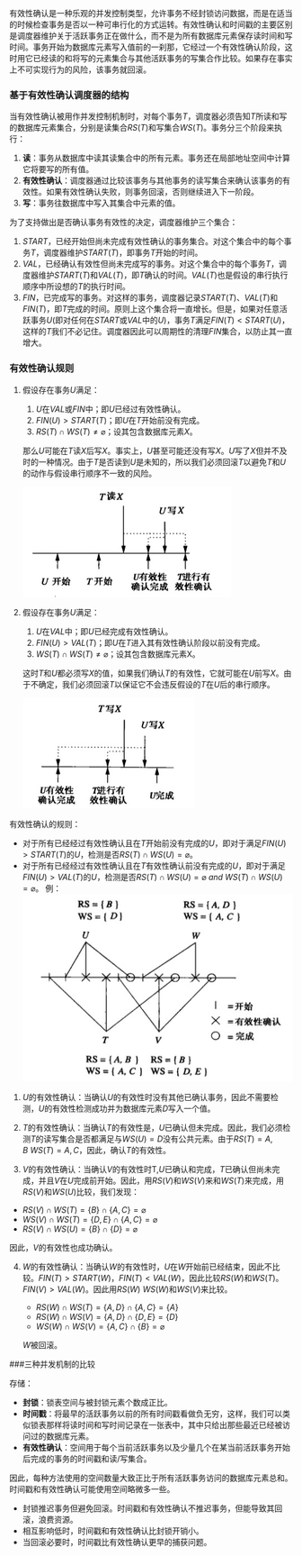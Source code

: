 有效性确认是一种乐观的并发控制类型，允许事务不经封锁访问数据，而是在适当的时候检查事务是否以一种可串行化的方式运转。有效性确认和时间戳的主要区别是调度器维护关于活跃事务正在做什么，而不是为所有数据库元素保存读时间和写时间。事务开始为数据库元素写入值前的一刹那，它经过一个有效性确认阶段，这时用它已经读的和将写的元素集合与其他活跃事务的写集合作比较。如果存在事实上不可实现行为的风险，该事务就回滚。

### 基于有效性确认调度器的结构

当有效性确认被用作并发控制机制时，对每个事务$T$，调度器必须告知$T$所读和写的数据库元素集合，分别是读集合$RS(T)$和写集合$WS(T)$。事务分三个阶段来执行：

1. **读**：事务从数据库中读其读集合中的所有元素。事务还在局部地址空间中计算它将要写的所有值。
2. **有效性确认**：调度器通过比较该事务与其他事务的读写集合来确认该事务的有效性。如果有效性确认失败，则事务回滚，否则继续进入下一阶段。
3. **写**：事务往数据库中写入其集合中元素的值。

为了支持做出是否确认事务有效性的决定，调度器维护三个集合：

1. $START$，已经开始但尚未完成有效性确认的事务集合。对这个集合中的每个事务$T$，调度器维护$START(T)$，即事务$T$开始的时间。
2. $VAL$，已经确认有效性但尚未完成写的事务。对这个集合中的每个事务$T$，调度器维护$START(T)$和$VAL(T)$，即$T$确认的时间。$VAL(T)$也是假设的串行执行顺序中所设想的$T$的执行时间。
3. $FIN$，已完成写的事务。对这样的事务，调度器记录$START(T)$、$VAL(T)$和$FIN(T)$，即$T$完成的时间。原则上这个集合将一直增长。但是，如果对任意活跃事务$U$(即对任何在$START$或$VAL$中的$U$)，事务$T$满足$FIN(T) < START(U)$，这样的$T$我们不必记住。调度器因此可以周期性的清理$FIN$集合，以防止其一直增大。

### 有效性确认规则

1. 假设存在事务$U$满足：

   1. $U$在$VAL$或$FIN$中；即$U$已经过有效性确认。
   2. $FIN(U) > START(T)$；即$U$在$T$开始前没有完成。
   3. $RS(T) \cap WS(T) \ne \varnothing$；设其包含数据库元素$X$。

   那么$U$可能在$T$读$X$后写$X$。事实上，$U$甚至可能还没有写$X$。$U$写了$X$但并不及时的一种情况。由于$T$是否读到$U$是未知的，所以我们必须回滚$T$以避免$T$和$U$的动作与假设串行顺序不一致的风险。

   ![7-9-1](./images/7-9-1.jpg)

2. 假设存在事务$U$满足：
   1. $U$在$VAL$中；即$U$已经完成有效性确认。
   2. $FIN(U) > VAL(T)$；即$U$在$T$进入其有效性确认阶段以前没有完成。
   3. $WS(T) \cap WS(T) \ne \varnothing$；设其包含数据库元素X。

   这时$T$和$U$都必须写$X$的值，如果我们确认$T$的有效性，它就可能在$U$前写$X$。由于不确定，我们必须回滚$T$以保证它不会违反假设的$T$在$U$后的串行顺序。

   ![7-9-2](./images/7-9-2.jpg)

有效性确认的规则：
* 对于所有已经经过有效性确认且在$T$开始前没有完成的$U$，即对于满足$FIN(U) > START(T)$的$U$，检测是否$RS(T) \cap WS(U) = \varnothing$。
* 对于所有已经经过有效性确认且在$T$有效性确认前没有完成的$U$，即对于满足$FIN(U) > VAL(T)$的$U$，检测是否$RS(T) \cap WS(U) = \varnothing\ and\ WS(T) \cap WS(U) = \varnothing$。
例：
![7-9-3](./images/7-9-3.jpg)

1. $U$的有效性确认：当确认$U$的有效性时没有其他已确认事务，因此不需要检测，$U$的有效性检测成功并为数据库元素$D$写入一个值。

2. $T$的有效性确认：当确认$T$的有效性是，$U$已确认但未完成。因此，我们必须检测$T$的读写集合是否都满足与$WS(U) = {D}$没有公共元素。由于$RS(T) = {A, B}\ WS(T) = {A,C}$，因此，确认$T$的有效性。

3. $V$的有效性确认：当确认$V$的有效性时T,$U$已确认和完成，$T$已确认但尚未完成，并且$V$在$U$完成前开始。因此，用$RS(V)$和$WS(V)$来和$WS(T)$来完成，用$RS(V)$和$WS(U)$比较，我们发现：
  * $RS(V)\cap WS(T) = \{B\} \cap \{A, C\} = \varnothing$
  * $WS(V)\cap WS(T) = \{D,E\} \cap \{A,C\} = \varnothing$
  * $RS(V)\cap WS(U)= \{B\}\cap\{D\} = \varnothing$ 

  因此，$V$的有效性也成功确认。

4. $W$的有效性确认：当确认$W$的有效性时，$U$在$W$开始前已经结束，因此不比较。$FIN(T) > START(W)$，$FIN(T) < VAL(W)$，因此比较$RS(W)$和$WS(T)$。$FIN(V) > VAL(W)$。因此用$RS(W)\ WS(W)$和$WS(V)$来比较。

   * $RS(W) \cap WS(T) = \{A,D\} \cap \{A,C\} = \{A\}$
   * $RS(W) \cap WS(V) = \{A,D\} \cap \{D,E\} = \{D\}$
   * $WS(W)\cap WS(V) = \{A,C\} \cap \{B\} = \varnothing$

   $W$被回滚。

###三种并发机制的比较

存储：

* **封锁**：锁表空间与被封锁元素个数成正比。
* **时间戳**：将最早的活跃事务以前的所有时间戳看做负无穷，这样，我们可以类似锁表那样将读时间和写时间记录在一张表中，其中只给出那些最近已经被访问过的数据库元素。
* **有效性确认**：空间用于每个当前活跃事务以及少量几个在某当前活跃事务开始后完成的事务的时间戳和读/写集合。

因此，每种方法使用的空间数量大致正比于所有活跃事务访问的数据库元素总和。时间戳和有效性确认可能使用空间略微多一些。

* 封锁推迟事务但避免回滚。时间戳和有效性确认不推迟事务，但能导致其回滚，浪费资源。
* 相互影响低时，时间戳和有效性确认比封锁开销小。
* 当回滚必要时，时间戳比有效性确认更早的捕获问题。